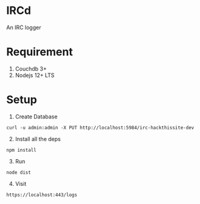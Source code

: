 # IRCd

 An IRC logger

# Requirement
1. Couchdb 3+
2. Nodejs 12+ LTS

# Setup
1. Create Database
```
curl -u admin:admin -X PUT http://localhost:5984/irc-hackthissite-dev
```
2. Install all the deps
```
npm install
```
3. Run

```
node dist
```
4. Visit
```
https://localhost:443/logs
```
<!-- ```
Top level modules
npm ls -g --depth=0 

-- generate self signed certificate --
openssl req -x509 -newkey rsa:2048 -keyout key.pem -out cert.pem -nodes

to get node via sudo in package.json otherwise sudo can't be used
             src            target 
sudo ln -s $(type -p node) /usr/bin/node
``` -->
